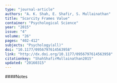 ```yaml
---
type: "journal-article"
authors: "A. K. Shah, E. Shafir, S. Mullainathan"
title: "Scarcity Frames Value"
container: "Psychological Science"
year: "2015"
issue: "4"
volume: "26"
pages: "402-412"
subjects: "Psychology(all)"
doi: "10.1177/0956797614563958"
link: "http://dx.doi.org/10.1177/0956797614563958"
citationkey: "ShahShafirMullainathan2015"
updated: "20160315"
---
```


####Notes
